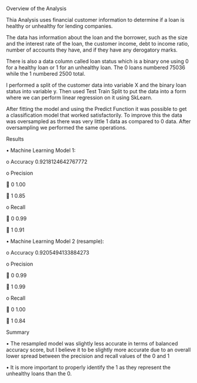 Overview of the Analysis

Thia Analysis uses financial customer information to determine if a loan is healthy or unhealthy for lending companies.

The data has information about the loan and the borrower, such as the size and the interest rate of the loan, the customer income, debt to income ratio, number of accounts they have, and if they have any derogatory marks.

There is also a data column called loan status which is a binary one using 0 for a healthy loan or 1 for an unhealthy loan. The 0 loans numbered 75036 while the 1 numbered 2500 total.

I performed a split of the customer data into variable X and the binary loan status into variable y. Then used Test Train Split to put the data into a form where we can perform linear regression on it using SkLearn.

After fitting the model and using the Predict Function it was possible to get a classification model that worked satisfactorily. To improve this the data was oversampled as there was very little 1 data as compared to 0 data. After oversampling we performed the same operations.

Results

•	Machine Learning Model 1:

o	Accuracy  0.9218124642767772

o	Precision

	0    1.00

	1     0.85

o	Recall

	0     0.99

	1     0.91

•	Machine Learning Model 2 (resample):

o	Accuracy  0.9205494133884273

o	Precision

	0    0.99

	1    0.99

o	Recall

	0    1.00

	1    0.84

Summary

•	The resampled model was slightly less accurate in terms of balanced accuracy score, but I believe it to be slightly more accurate due to an overall lower spread between the precision and recall values of the 0 and 1

•	It is more important to properly identify the 1 as they represent the unhealthy loans than the 0.
